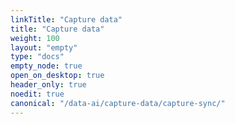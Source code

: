 ```yaml
---
linkTitle: "Capture data"
title: "Capture data"
weight: 100
layout: "empty"
type: "docs"
empty_node: true
open_on_desktop: true
header_only: true
noedit: true
canonical: "/data-ai/capture-data/capture-sync/"
---
```


